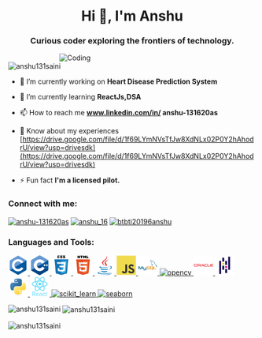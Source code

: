 <h1 align="center">Hi 👋, I'm Anshu</h1>
<h3 align="center">Curious coder exploring the frontiers of technology.</h3>
<img align="right" alt="Coding" width="400" src="https://media3.giphy.com/media/rsUGLKwgSvSxmq1VrZ/200w.gif?cid=82a1493bjyrsk2apa2irbhuyfmk6d3co9vu7j9bdxex6danu&ep=v1_gifs_related&rid=200w.gif&ct=s" />
<p align="left"> <img src="https://komarev.com/ghpvc/?username=anshu131saini&label=Profile%20views&color=0e75b6&style=flat" alt="anshu131saini" /> </p>

- 🔭 I’m currently working on **Heart Disease Prediction System**

- 🌱 I’m currently learning **ReactJs,DSA**

- 📫 How to reach me **www.linkedin.com/in/ anshu-131620as**

- 📄 Know about my experiences [https://drive.google.com/file/d/1f69LYmNVsTfJw8XdNLx02P0Y2hAhodrU/view?usp=drivesdk](https://drive.google.com/file/d/1f69LYmNVsTfJw8XdNLx02P0Y2hAhodrU/view?usp=drivesdk)

- ⚡ Fun fact **I'm a licensed pilot.**

<h3 align="left">Connect with me:</h3>
<p align="left">
<a href="https://linkedin.com/in/anshu-131620as" target="blank"><img align="center" src="https://raw.githubusercontent.com/rahuldkjain/github-profile-readme-generator/master/src/images/icons/Social/linked-in-alt.svg" alt="anshu-131620as" height="30" width="40" /></a>
<a href="https://www.leetcode.com/anshu_16" target="blank"><img align="center" src="https://raw.githubusercontent.com/rahuldkjain/github-profile-readme-generator/master/src/images/icons/Social/leet-code.svg" alt="anshu_16" height="30" width="40" /></a>
<a href="https://auth.geeksforgeeks.org/user/btbti20196anshu" target="blank"><img align="center" src="https://raw.githubusercontent.com/rahuldkjain/github-profile-readme-generator/master/src/images/icons/Social/geeks-for-geeks.svg" alt="btbti20196anshu" height="30" width="40" /></a>
</p>

<h3 align="left">Languages and Tools:</h3>
<p align="left"> <a href="https://www.cprogramming.com/" target="_blank" rel="noreferrer"> <img src="https://raw.githubusercontent.com/devicons/devicon/master/icons/c/c-original.svg" alt="c" width="40" height="40"/> </a> <a href="https://www.w3schools.com/cpp/" target="_blank" rel="noreferrer"> <img src="https://raw.githubusercontent.com/devicons/devicon/master/icons/cplusplus/cplusplus-original.svg" alt="cplusplus" width="40" height="40"/> </a> <a href="https://www.w3schools.com/css/" target="_blank" rel="noreferrer"> <img src="https://raw.githubusercontent.com/devicons/devicon/master/icons/css3/css3-original-wordmark.svg" alt="css3" width="40" height="40"/> </a> <a href="https://www.w3.org/html/" target="_blank" rel="noreferrer"> <img src="https://raw.githubusercontent.com/devicons/devicon/master/icons/html5/html5-original-wordmark.svg" alt="html5" width="40" height="40"/> </a> <a href="https://www.java.com" target="_blank" rel="noreferrer"> <img src="https://raw.githubusercontent.com/devicons/devicon/master/icons/java/java-original.svg" alt="java" width="40" height="40"/> </a> <a href="https://developer.mozilla.org/en-US/docs/Web/JavaScript" target="_blank" rel="noreferrer"> <img src="https://raw.githubusercontent.com/devicons/devicon/master/icons/javascript/javascript-original.svg" alt="javascript" width="40" height="40"/> </a> <a href="https://www.mysql.com/" target="_blank" rel="noreferrer"> <img src="https://raw.githubusercontent.com/devicons/devicon/master/icons/mysql/mysql-original-wordmark.svg" alt="mysql" width="40" height="40"/> </a> <a href="https://opencv.org/" target="_blank" rel="noreferrer"> <img src="https://www.vectorlogo.zone/logos/opencv/opencv-icon.svg" alt="opencv" width="40" height="40"/> </a> <a href="https://www.oracle.com/" target="_blank" rel="noreferrer"> <img src="https://raw.githubusercontent.com/devicons/devicon/master/icons/oracle/oracle-original.svg" alt="oracle" width="40" height="40"/> </a> <a href="https://pandas.pydata.org/" target="_blank" rel="noreferrer"> <img src="https://raw.githubusercontent.com/devicons/devicon/2ae2a900d2f041da66e950e4d48052658d850630/icons/pandas/pandas-original.svg" alt="pandas" width="40" height="40"/> </a> <a href="https://www.python.org" target="_blank" rel="noreferrer"> <img src="https://raw.githubusercontent.com/devicons/devicon/master/icons/python/python-original.svg" alt="python" width="40" height="40"/> </a> <a href="https://reactjs.org/" target="_blank" rel="noreferrer"> <img src="https://raw.githubusercontent.com/devicons/devicon/master/icons/react/react-original-wordmark.svg" alt="react" width="40" height="40"/> </a> <a href="https://scikit-learn.org/" target="_blank" rel="noreferrer"> <img src="https://upload.wikimedia.org/wikipedia/commons/0/05/Scikit_learn_logo_small.svg" alt="scikit_learn" width="40" height="40"/> </a> <a href="https://seaborn.pydata.org/" target="_blank" rel="noreferrer"> <img src="https://seaborn.pydata.org/_images/logo-mark-lightbg.svg" alt="seaborn" width="40" height="40"/> </a> </p>

<p><img align="left" src="https://github-readme-stats.vercel.app/api/top-langs?username=anshu131saini&show_icons=true&locale=en&layout=compact" alt="anshu131saini" /></p>

<p>&nbsp;<img align="center" src="https://github-readme-stats.vercel.app/api?username=anshu131saini&show_icons=true&locale=en" alt="anshu131saini" /></p>

<p><img align="center" src="https://github-readme-streak-stats.herokuapp.com/?user=anshu131saini&" alt="anshu131saini" /></p>
